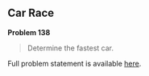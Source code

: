 Car Race
--------

**Problem 138**

> Determine the fastest car.

Full problem statement is available [here][mirror].

[mirror]: https://github.com/rdtsc/codeeval-problem-statements/tree/master/moderate/138-car-race/
          "View Problem Statement Mirror"
